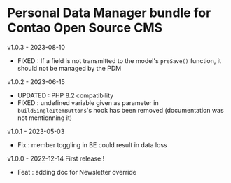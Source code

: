 Personal Data Manager bundle for Contao Open Source CMS
======================

v1.0.3 - 2023-08-10
- FIXED : If a field is not transmitted to the model's `preSave()` function, it should not be managed by the PDM

v1.0.2 - 2023-06-15
- UPDATED : PHP 8.2 compatibility
- FIXED : undefined variable given as parameter in `buildSingleItemButtons`'s hook has been removed (documentation was not mentionning it)

v1.0.1 - 2023-05-03
- Fix : member toggling in BE could result in data loss

v1.0.0 - 2022-12-14
First release !

- Feat : adding doc for Newsletter override